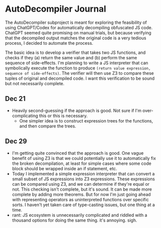 # AutoDecompiler Journal

The AutoDecompiler subproject is meant for exploring the feasibility of using ChatGPT/Codex for automatically decompiling obfuscated JS code. ChatGPT seemed quite promising on manual trials, but because verifying that the decompiled output matches the original code is a very tedious process, I decided to automate the process.

The basic idea is to develop a verifier that takes two JS functions, and checks if they (a) return the same value and (b) perform the same sequence of side-effects. I'm planning to write a JS interpreter that can symbolically execute the function to produce `(return value expression, sequence of side-effects)`. The verifier will then use Z3 to compare these tuples of original and decompiled code. I want this verification to be sound but not necessarily complete.

## Dec 21

- Heavily second-guessing if the approach is good. Not sure if I'm over-complicating this or this is necessary.
  - One simpler idea is to construct expression trees for the functions, and then compare the trees.
  
## Dec 29

- I'm getting quite convinced that the approach is good. One vague benefit of using Z3 is that we could potentially use it to automatically fix the broken decompilation, at least for simple cases where some code block should be wrapped inside an if statement, etc.
- Today I implemented a simple expression interpreter that can convert a small subset of JS expressions into Z3 expressions. These expressions can be compared using Z3, and we can determine if they're equal or not. This checking isn't complete, but it's sound. It can be made more complete by adding more theorems. But for now I'm just going ahead with representing operators as uninterpreted functions over specific sorts. I haven't yet taken care of type-casting issues, but one thing at a time.
- rant: JS ecosystem is unnecessarily complicated and riddled with a thousand options for doing the same thing. it's annoying. sigh.
